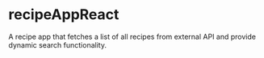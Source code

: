 # recipeAppReact
A recipe app that fetches a list of all recipes from external API and provide dynamic search functionality.
